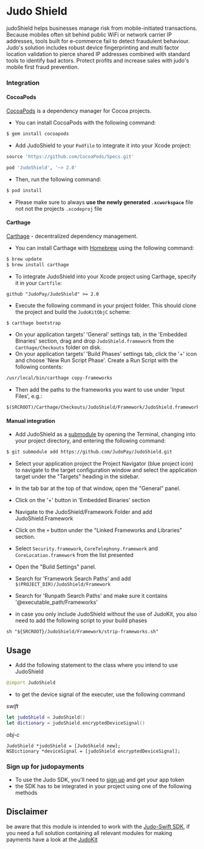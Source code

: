 # Judo Shield #

judoShield helps businesses manage risk from mobile-initiated transactions. Because mobiles often sit behind public WiFi or network carrier IP addresses, tools built for e-commerce
fail to detect fraudulent behaviour. Judo's solution includes robust device fingerprinting and multi factor location validation to pierce shared IP addresses combined with standard
tools to identify bad actors. Protect profits and increase sales with judo's mobile first fraud prevention.

### Integration

#### CocoaPods

[CocoaPods](http://cocoapods.org) is a dependency manager for Cocoa projects.

- You can install CocoaPods with the following command:

```bash
$ gem install cocoapods
```

- Add JudoShield to your `Podfile` to integrate it into your Xcode project:

```ruby
source 'https://github.com/CocoaPods/Specs.git'

pod 'JudoShield', '~> 2.0'
```

- Then, run the following command:

```bash
$ pod install
```

- Please make sure to always **use the newly generated `.xcworkspace`** file not not the projects `.xcodeproj` file


#### Carthage

[Carthage](https://github.com/Carthage/Carthage) - decentralized dependency management.

- You can install Carthage with [Homebrew](http://brew.sh/) using the following command:

```bash
$ brew update
$ brew install carthage
```

- To integrate JudoShield into your Xcode project using Carthage, specify it in your `Cartfile`:

```ogdl
github "JudoPay/JudoShield" >= 2.0
```

- Execute the following command in your project folder. This should clone the project and build the `JudoKitObjC` scheme:

```bash
$ carthage bootstrap
```

- On your application targets’ 'General' settings tab, in the 'Embedded Binaries' section, drag and drop `JudoShield.framework` from the `Carthage/Checkouts` folder on disk.
- On your application targets’ 'Build Phases' settings tab, click the '+' icon and choose 'New Run Script Phase'. Create a Run Script with the following contents:

```sh
/usr/local/bin/carthage copy-frameworks
```

- Then add the paths to the frameworks you want to use under 'Input Files', e.g.:

```
$(SRCROOT)/Carthage/Checkouts/JudoShield/Framework/JudoShield.framework
```


#### Manual integration

- Add JudoShield as a [submodule](http://git-scm.com/docs/git-submodule) by opening the Terminal, changing into your project directory, and entering the following command:

```bash
$ git submodule add https://github.com/JudoPay/JudoShield.git
```

- Select your application project the Project Navigator (blue project icon) to navigate to the target configuration window and select the application target under the "Targets" heading in the sidebar.
- In the tab bar at the top of that window, open the "General" panel.
- Click on the '+' button in 'Embedded Binaries' section
- Navigate to the JudoShield/Framework Folder and add JudoShield.Framework 
- Click on the `+` button under the "Linked Frameworks and Libraries" section.
- Select `Security.framework`, `CoreTelephony.framework` and `CoreLocation.framework` from the list presented
- Open the "Build Settings" panel.
- Search for 'Framework Search Paths' and add `$(PROJECT_DIR)/JudoShield/Framework`
- Search for 'Runpath Search Paths' and make sure it contains '@executable_path/Frameworks'

- in case you only include JudoShield without the use of JudoKit, you also need to add the following script to your build phases

```
sh "${SRCROOT}/JudoShield/Framework/strip-frameworks.sh"
```

## Usage

* Add the following statement to the class where you intend to use JudoShield

```swift
@import JudoShield
```


* to get the device signal of the executer, use the following command

_swift_
```swift
let judoShield = JudoShield()
let dictionary = judoShield.encryptedDeviceSignal()
```

_obj-c_
```objc
JudoShield *judoShield = [JudoShield new];
NSDictionary *deviceSignal = [judoShield encryptedDeviceSignal];
```


### Sign up for judopayments

- To use the Judo SDK, you'll need to [sign up](https://www.judopay.com/signup) and get your app token 
- the SDK has to be integrated in your project using one of the following methods

## Disclaimer

be aware that this module is intended to work with the [Judo-Swift SDK](https://github.com/JudoPay/Judo-Swift), if you need a full solution containing all relevant modules for making payments have a look at the [JudoKit](https://github.com/JudoPay/JudoKit)
